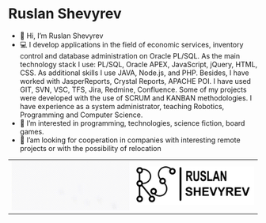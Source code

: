 # Ruslan Shevyrev

- :wave: Hi, I’m Ruslan Shevyrev
- :computer: I develop applications in the field of economic services, inventory control and database administration on Oracle PL/SQL. As the main technology stack I use: PL/SQL, Oracle APEX, JavaScript, jQuery, HTML, CSS. As additional skills I use JAVA, Node.js, and PHP. Besides, I have worked with JasperReports, Crystal Reports, APACHE POI. I have used GIT, SVN, VSC, TFS, Jira, Redmine, Confluence. Some of my projects were developed with the use of SCRUM and KANBAN methodologies. I have experience as a system administrator, teaching Robotics, Programming and Computer Science.
- :book: I’m interested in programming, technologies, science fiction, board games.
- :eyes: I’am looking for cooperation in companies with interesting remote projects or with the possibility of relocation

<table>
  <tr>
    <td valign="center" width="49%"><img src="/logoRS/logo_mini.gif" title="logo"></td>
    <td valign="center" width="49%"><img src="/logoRS/logoRS_FULL.png" title="RuslanShevyrev"></td>
  </tr>
</table>

